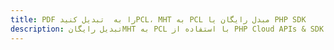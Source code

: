 ---title: PDF را به  تبدیل کنیدPCL، MHT به PCL مبدل رایگان یا PHP SDKdescription: تبدیل رایگانMHT به PCL با استفاده از PHP Cloud APIs & SDK همچنین اسناد PDF را در Cloud ایجاد، ویرایش و رندر کنید.---